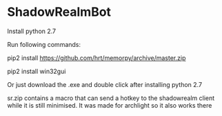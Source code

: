 # ShadowRealmBot

Install python 2.7

Run following commands: 

pip2 install https://github.com/hrt/memorpy/archive/master.zip

pip2 install win32gui

Or just download the .exe and double click after installing python 2.7

sr.zip contains a macro that can send a hotkey to the shadowrealm client while it is still minimised. It was made for archlight so it also works there


